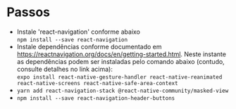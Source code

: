 # Passos

- Instale 'react-navigation' conforme abaixo<br>
  `npm install --save react-navigation`
- Instale dependências conforme documentado em https://reactnavigation.org/docs/en/getting-started.html. Neste instante as dependências podem ser instaladas pelo comando abaixo (contudo, consulte detalhes no link acima):<br>
  `expo install react-native-gesture-handler react-native-reanimated react-native-screens react-native-safe-area-context`
- `yarn add react-navigation-stack @react-native-community/masked-view`
- `npm install --save react-navigation-header-buttons`
